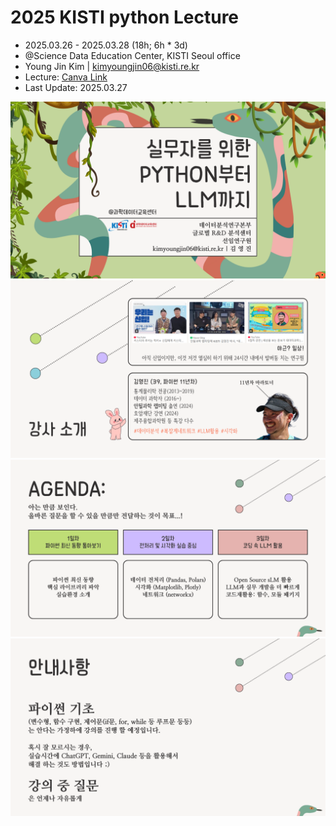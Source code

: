 # 2025 KISTI python Lecture

- 2025.03.26 - 2025.03.28 (18h; 6h * 3d)
- @Science Data Education Center, KISTI Seoul office
- Young Jin Kim | kimyoungjin06@kisti.re.kr
- Lecture: [Canva Link](https://kimyoungjin06.my.canva.site/2025-kisti-lecture)
- Last Update: 2025.03.27

![main](img/1.png)
![lecturer](img/2.png)
![agenda](img/3.png)
![announcement](img/4.png)
